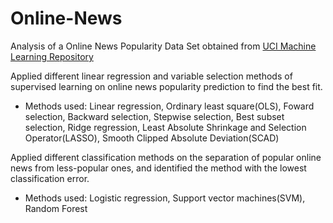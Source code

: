 # Online-News

Analysis of a Online News Popularity Data Set obtained from [UCI Machine Learning Repository](https://archive.ics.uci.edu/ml/datasets/Online+News+Popularity)

Applied different linear regression and variable selection methods of supervised learning on online news popularity prediction to find  the best fit.
  * Methods used: Linear regression, Ordinary least square(OLS), Foward selection, Backward selection, Stepwise selection, Best subset selection, Ridge regression, Least Absolute Shrinkage and Selection Operator(LASSO), Smooth Clipped Absolute Deviation(SCAD)


Applied different classification methods on the separation of popular online news from less-popular ones, and identified the method with the lowest classification error.
  * Methods used: Logistic regression, Support vector machines(SVM), Random Forest
